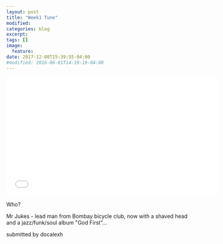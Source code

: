 ```yaml
---
layout: post
title: "Week1 Tune"
modified:
categories: blog
excerpt:
tags: []
image:
  feature:
date: 2017-12-08T15:39:55-04:00
#modified: 2016-06-01T14:19:19-04:00
---
```


<iframe width="560" height="315" src="//www.youtube.com/embed/bEOApLUnNkQ" frameborder="0"> </iframe>

Who?

Mr Jukes - lead man from Bombay bicycle club, now with a shaved head and a jazz/funk/soul album "God First"...

submitted by docalexh
